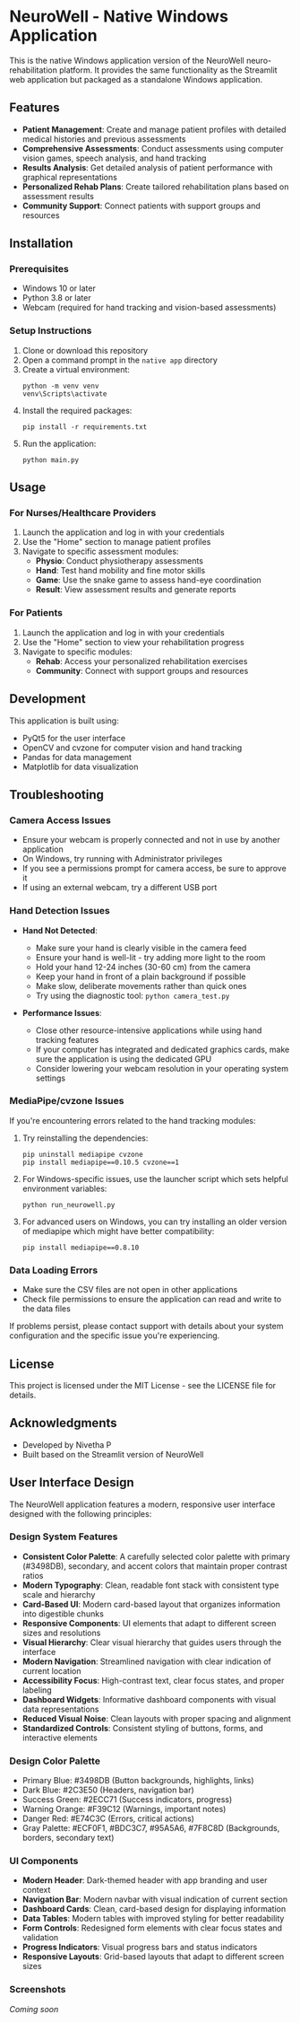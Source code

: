 # NeuroWell - Native Windows Application

This is the native Windows application version of the NeuroWell neuro-rehabilitation platform. It provides the same functionality as the Streamlit web application but packaged as a standalone Windows application.

## Features

- **Patient Management**: Create and manage patient profiles with detailed medical histories and previous assessments
- **Comprehensive Assessments**: Conduct assessments using computer vision games, speech analysis, and hand tracking
- **Results Analysis**: Get detailed analysis of patient performance with graphical representations
- **Personalized Rehab Plans**: Create tailored rehabilitation plans based on assessment results
- **Community Support**: Connect patients with support groups and resources

## Installation

### Prerequisites

- Windows 10 or later
- Python 3.8 or later
- Webcam (required for hand tracking and vision-based assessments)

### Setup Instructions

1. Clone or download this repository
2. Open a command prompt in the `native app` directory
3. Create a virtual environment:
   ```
   python -m venv venv
   venv\Scripts\activate
   ```
4. Install the required packages:
   ```
   pip install -r requirements.txt
   ```
5. Run the application:
   ```
   python main.py
   ```

## Usage

### For Nurses/Healthcare Providers

1. Launch the application and log in with your credentials
2. Use the "Home" section to manage patient profiles
3. Navigate to specific assessment modules:
   - **Physio**: Conduct physiotherapy assessments
   - **Hand**: Test hand mobility and fine motor skills
   - **Game**: Use the snake game to assess hand-eye coordination
   - **Result**: View assessment results and generate reports

### For Patients

1. Launch the application and log in with your credentials
2. Use the "Home" section to view your rehabilitation progress
3. Navigate to specific modules:
   - **Rehab**: Access your personalized rehabilitation exercises
   - **Community**: Connect with support groups and resources

## Development

This application is built using:
- PyQt5 for the user interface
- OpenCV and cvzone for computer vision and hand tracking
- Pandas for data management
- Matplotlib for data visualization

## Troubleshooting

### Camera Access Issues

- Ensure your webcam is properly connected and not in use by another application
- On Windows, try running with Administrator privileges
- If you see a permissions prompt for camera access, be sure to approve it
- If using an external webcam, try a different USB port

### Hand Detection Issues

- **Hand Not Detected**: 
  - Make sure your hand is clearly visible in the camera feed
  - Ensure your hand is well-lit - try adding more light to the room
  - Hold your hand 12-24 inches (30-60 cm) from the camera
  - Keep your hand in front of a plain background if possible
  - Make slow, deliberate movements rather than quick ones
  - Try using the diagnostic tool: `python camera_test.py`

- **Performance Issues**:
  - Close other resource-intensive applications while using hand tracking features
  - If your computer has integrated and dedicated graphics cards, make sure the application is using the dedicated GPU
  - Consider lowering your webcam resolution in your operating system settings

### MediaPipe/cvzone Issues

If you're encountering errors related to the hand tracking modules:

1. Try reinstalling the dependencies:
   ```
   pip uninstall mediapipe cvzone
   pip install mediapipe==0.10.5 cvzone==1
   ```

2. For Windows-specific issues, use the launcher script which sets helpful environment variables:
   ```
   python run_neurowell.py
   ```
   
3. For advanced users on Windows, you can try installing an older version of mediapipe which might have better compatibility:
   ```
   pip install mediapipe==0.8.10
   ```

### Data Loading Errors

- Make sure the CSV files are not open in other applications
- Check file permissions to ensure the application can read and write to the data files

If problems persist, please contact support with details about your system configuration and the specific issue you're experiencing.

## License

This project is licensed under the MIT License - see the LICENSE file for details.

## Acknowledgments

- Developed by Nivetha P
- Built based on the Streamlit version of NeuroWell

## User Interface Design

The NeuroWell application features a modern, responsive user interface designed with the following principles:

### Design System Features

- **Consistent Color Palette**: A carefully selected color palette with primary (#3498DB), secondary, and accent colors that maintain proper contrast ratios
- **Modern Typography**: Clean, readable font stack with consistent type scale and hierarchy
- **Card-Based UI**: Modern card-based layout that organizes information into digestible chunks
- **Responsive Components**: UI elements that adapt to different screen sizes and resolutions
- **Visual Hierarchy**: Clear visual hierarchy that guides users through the interface
- **Modern Navigation**: Streamlined navigation with clear indication of current location
- **Accessibility Focus**: High-contrast text, clear focus states, and proper labeling
- **Dashboard Widgets**: Informative dashboard components with visual data representations
- **Reduced Visual Noise**: Clean layouts with proper spacing and alignment
- **Standardized Controls**: Consistent styling of buttons, forms, and interactive elements

### Design Color Palette

- Primary Blue: #3498DB (Button backgrounds, highlights, links)
- Dark Blue: #2C3E50 (Headers, navigation bar)
- Success Green: #2ECC71 (Success indicators, progress)
- Warning Orange: #F39C12 (Warnings, important notes)
- Danger Red: #E74C3C (Errors, critical actions)
- Gray Palette: #ECF0F1, #BDC3C7, #95A5A6, #7F8C8D (Backgrounds, borders, secondary text)

### UI Components

- **Modern Header**: Dark-themed header with app branding and user context
- **Navigation Bar**: Modern navbar with visual indication of current section
- **Dashboard Cards**: Clean, card-based design for displaying information
- **Data Tables**: Modern tables with improved styling for better readability
- **Form Controls**: Redesigned form elements with clear focus states and validation
- **Progress Indicators**: Visual progress bars and status indicators
- **Responsive Layouts**: Grid-based layouts that adapt to different screen sizes

### Screenshots

*Coming soon* 